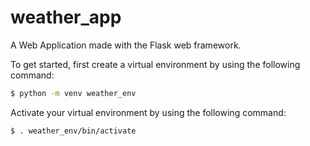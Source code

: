 # weather_app
A Web Application made with the Flask web framework.

To get started, first create a virtual environment by using the following command:

```bash
$ python -m venv weather_env
```

Activate your virtual environment by using the following command:

```bash
$ . weather_env/bin/activate
```
